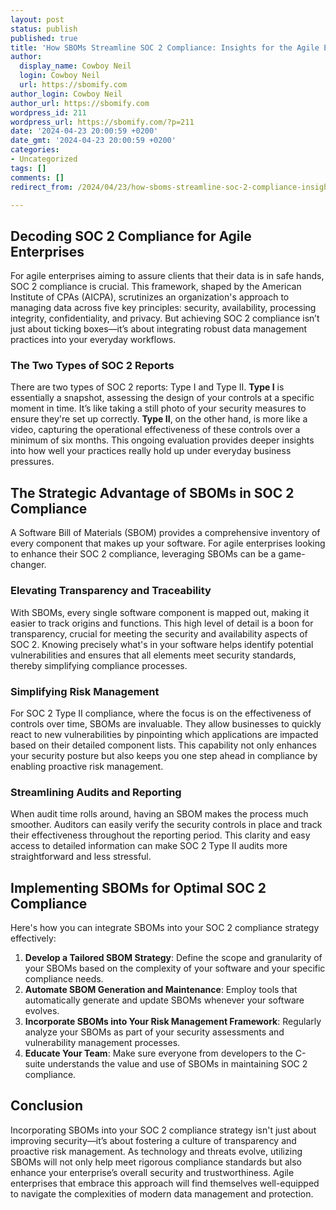 ```yaml
---
layout: post
status: publish
published: true
title: 'How SBOMs Streamline SOC 2 Compliance: Insights for the Agile Enterprise'
author:
  display_name: Cowboy Neil
  login: Cowboy Neil
  url: https://sbomify.com
author_login: Cowboy Neil
author_url: https://sbomify.com
wordpress_id: 211
wordpress_url: https://sbomify.com/?p=211
date: '2024-04-23 20:00:59 +0200'
date_gmt: '2024-04-23 20:00:59 +0200'
categories:
- Uncategorized
tags: []
comments: []
redirect_from: /2024/04/23/how-sboms-streamline-soc-2-compliance-insights-for-the-agile-enterprise/

---
```


## Decoding SOC 2 Compliance for Agile Enterprises

For agile enterprises aiming to assure clients that their data is in safe hands, SOC 2 compliance is crucial. This framework, shaped by the American Institute of CPAs (AICPA), scrutinizes an organization's approach to managing data across five key principles: security, availability, processing integrity, confidentiality, and privacy. But achieving SOC 2 compliance isn’t just about ticking boxes—it’s about integrating robust data management practices into your everyday workflows.

### The Two Types of SOC 2 Reports

There are two types of SOC 2 reports: Type I and Type II. **Type I** is essentially a snapshot, assessing the design of your controls at a specific moment in time. It’s like taking a still photo of your security measures to ensure they're set up correctly. **Type II**, on the other hand, is more like a video, capturing the operational effectiveness of these controls over a minimum of six months. This ongoing evaluation provides deeper insights into how well your practices really hold up under everyday business pressures.

## The Strategic Advantage of SBOMs in SOC 2 Compliance

A Software Bill of Materials (SBOM) provides a comprehensive inventory of every component that makes up your software. For agile enterprises looking to enhance their SOC 2 compliance, leveraging SBOMs can be a game-changer.

### Elevating Transparency and Traceability

With SBOMs, every single software component is mapped out, making it easier to track origins and functions. This high level of detail is a boon for transparency, crucial for meeting the security and availability aspects of SOC 2. Knowing precisely what's in your software helps identify potential vulnerabilities and ensures that all elements meet security standards, thereby simplifying compliance processes.

### Simplifying Risk Management

For SOC 2 Type II compliance, where the focus is on the effectiveness of controls over time, SBOMs are invaluable. They allow businesses to quickly react to new vulnerabilities by pinpointing which applications are impacted based on their detailed component lists. This capability not only enhances your security posture but also keeps you one step ahead in compliance by enabling proactive risk management.

### Streamlining Audits and Reporting

When audit time rolls around, having an SBOM makes the process much smoother. Auditors can easily verify the security controls in place and track their effectiveness throughout the reporting period. This clarity and easy access to detailed information can make SOC 2 Type II audits more straightforward and less stressful.

## Implementing SBOMs for Optimal SOC 2 Compliance

Here's how you can integrate SBOMs into your SOC 2 compliance strategy effectively:

1. **Develop a Tailored SBOM Strategy**: Define the scope and granularity of your SBOMs based on the complexity of your software and your specific compliance needs.
2. **Automate SBOM Generation and Maintenance**: Employ tools that automatically generate and update SBOMs whenever your software evolves.
3. **Incorporate SBOMs into Your Risk Management Framework**: Regularly analyze your SBOMs as part of your security assessments and vulnerability management processes.
4. **Educate Your Team**: Make sure everyone from developers to the C-suite understands the value and use of SBOMs in maintaining SOC 2 compliance.

## Conclusion

Incorporating SBOMs into your SOC 2 compliance strategy isn't just about improving security—it’s about fostering a culture of transparency and proactive risk management. As technology and threats evolve, utilizing SBOMs will not only help meet rigorous compliance standards but also enhance your enterprise’s overall security and trustworthiness. Agile enterprises that embrace this approach will find themselves well-equipped to navigate the complexities of modern data management and protection.
